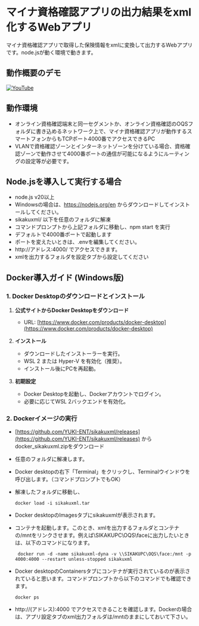 # マイナ資格確認アプリの出力結果をxml化するWebアプリ

マイナ資格確認アプリで取得した保険情報をxmlに変換して出力するWebアプリです。node.jsが動く環境で動きます。

## 動作概要のデモ
[![YouTube](https://img.youtube.com/vi/cRvjd4d5uAQ/0.jpg)](https://youtu.be/cRvjd4d5uAQ)


## 動作環境
- オンライン資格確認端末と同一セグメントか、オンライン資格確認のOQSフォルダに書き込めるネットワーク上で、マイナ資格確認アプリが動作するスマートフォンからもTCPポート4000番でアクセスできるPC
- VLANで資格確認ゾーンとインターネットゾーンを分けている場合、資格確認ゾーンで動作させて4000番ポートの通信が可能になるようにルーティングの設定等が必要です。

## Node.jsを導入して実行する場合
- node.js v20以上
- Windowsの場合は、https://nodejs.org/en からダウンロードしてインストールしてください。
- sikakuxml/ 以下を任意のフォルダに解凍
- コマンドプロンプトから上記フォルダに移動し、npm start を実行
- デフォルトで4000番ポートで起動します
- ポートを変えたいときは、.envを編集してください。
- http://アドレス:4000/ でアクセスできます。
- xmlを出力するフォルダを設定タブから設定してください

## Docker導入ガイド (Windows版)
### 1. Docker Desktopのダウンロードとインストール
1. **公式サイトからDocker Desktopをダウンロード**
   - URL: [https://www.docker.com/products/docker-desktop](https://www.docker.com/products/docker-desktop)

2. **インストール**
   - ダウンロードしたインストーラーを実行。
   - WSL 2 または Hyper-V を有効化（推奨）。
   - インストール後にPCを再起動。

3. **初期設定**
   - Docker Desktopを起動し、Dockerアカウントでログイン。
   - 必要に応じてWSL 2バックエンドを有効化。

### 2. Dockerイメージの実行
- [https://github.com/YUKI-ENT/sikakuxml/releases](https://github.com/YUKI-ENT/sikakuxml/releases) からdocker_sikakuxml.zipをダウンロード
- 任意のフォルダに解凍します。
- Docker desktopの右下「Terminal」をクリックし、Terminalウインドウを呼び出します。（コマンドプロンプトでもOK）
- 解凍したフォルダに移動し、
     ```PS
     docker load -i sikakuxml.tar
     
- Docker desktopのImagesタブにsikakuxmlが表示されます。
- コンテナを起動します。このとき、xmlを出力するフォルダとコンテナの/mntをリンクさせます。例えば\\SIKAKUPC\OQS\faceに出力したいときは、以下のコマンドになります。
     ```PS
      docker run -d -name sikakuxml-dyna -v \\SIKAKUPC\OQS\face:/mnt -p 4000:4000 --restart unless-stopped sikakuxml

- Docker desktopのContainersタブにコンテナが実行されているのが表示されていると思います。コマンドプロンプトから以下のコマンドでも確認できます。
     
     `docker ps `
- http://(アドレス):4000 でアクセスできることを確認します。Dockerの場合は、アプリ設定タブのxml出力フォルダは/mntのままにしておいて下さい。     

